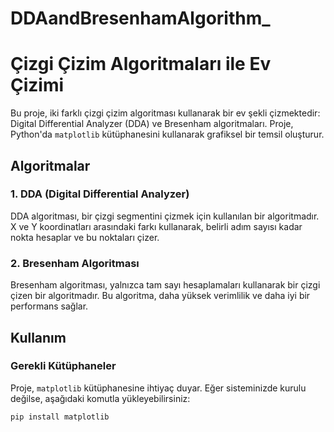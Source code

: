 # DDAandBresenhamAlgorithm_
# Çizgi Çizim Algoritmaları ile Ev Çizimi

Bu proje, iki farklı çizgi çizim algoritması kullanarak bir ev şekli çizmektedir: Digital Differential Analyzer (DDA) ve Bresenham algoritmaları. Proje, Python'da `matplotlib` kütüphanesini kullanarak grafiksel bir temsil oluşturur.

## Algoritmalar

### 1. DDA (Digital Differential Analyzer)
DDA algoritması, bir çizgi segmentini çizmek için kullanılan bir algoritmadır. X ve Y koordinatları arasındaki farkı kullanarak, belirli adım sayısı kadar nokta hesaplar ve bu noktaları çizer.

### 2. Bresenham Algoritması
Bresenham algoritması, yalnızca tam sayı hesaplamaları kullanarak bir çizgi çizen bir algoritmadır. Bu algoritma, daha yüksek verimlilik ve daha iyi bir performans sağlar.

## Kullanım

### Gerekli Kütüphaneler
Proje, `matplotlib` kütüphanesine ihtiyaç duyar. Eğer sisteminizde kurulu değilse, aşağıdaki komutla yükleyebilirsiniz:
```bash
pip install matplotlib
